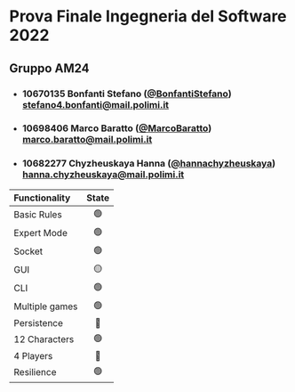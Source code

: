 # Prova Finale Ingegneria del Software 2022
## Gruppo AM24

- ###   10670135    Bonfanti Stefano ([@BonfantiStefano](https://github.com/BonfantiStefano)) <br>stefano4.bonfanti@mail.polimi.it
- ###   10698406    Marco Baratto ([@MarcoBaratto](https://github.com/MarcoBaratto)) <br>marco.baratto@mail.polimi.it
- ###   10682277    Chyzheuskaya Hanna ([@hannachyzheuskaya](https://github.com/hannachyzheuskaya)) <br>hanna.chyzheuskaya@mail.polimi.it

| Functionality  | State |
|:---------------|:-----:|
| Basic Rules    |  🟢   |
| Expert Mode    |  🟢   |
| Socket         |  🟢   |
| GUI            |  🟡   |
| CLI            |  🟢   |
| Multiple games |  🟢   |
| Persistence    |  🔴   |
| 12 Characters  |  🟢   |
| 4 Players      |  🔴   |
| Resilience     |  🟢   |

<!-- 🔴 🟢 🟡 -->